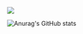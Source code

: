 <img src="https://capsule-render.vercel.app/api?type=cylinder&color=timeGradient&text=SangKyu">

![Anurag's GitHub stats](https://github-readme-stats.vercel.app/api?username=sangkyu39&show_icons=true&theme=radical)
